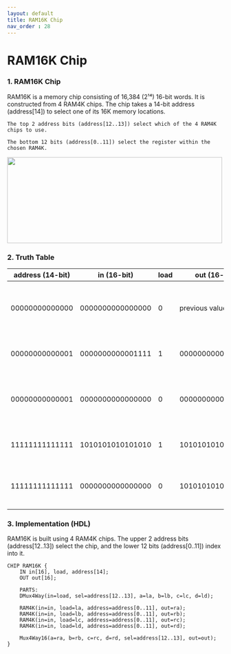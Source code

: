 ```yaml
---
layout: default
title: RAM16K Chip
nav_order : 28
---
```


# RAM16K Chip

### 1. RAM16K Chip

RAM16K is a memory chip consisting of 16,384 (2¹⁴) 16-bit words. It is constructed from 4 RAM4K chips. The chip takes a 14-bit address (address[14]) to select one of its 16K memory locations.

    The top 2 address bits (address[12..13]) select which of the 4 RAM4K chips to use.

    The bottom 12 bits (address[0..11]) select the register within the chosen RAM4K.

<img src="\images\ram16k.avif" width="500" height="200px"/>


### 2. Truth Table

| address (14-bit) | in (16-bit)         | load | out (16-bit)        | Notes                                  |
|------------------|---------------------|------|----------------------|----------------------------------------|
| 00000000000000   | 0000000000000000    | 0    | previous value       | Reads old value from address 0         |
| 00000000000001   | 0000000000001111    | 1    | 0000000000001111     | Writes to address 1                    |
| 00000000000001   | 0000000000000000    | 0    | 0000000000001111     | Reads value back from address 1        |
| 11111111111111   | 1010101010101010    | 1    | 1010101010101010     | Writes to last address (16383)         |
| 11111111111111   | 0000000000000000    | 0    | 1010101010101010     | Reads value from last address          |



### 3. Implementation (HDL)

RAM16K is built using 4 RAM4K chips. The upper 2 address bits (address[12..13]) select the chip, and the lower 12 bits (address[0..11]) index into it.

```hdl
CHIP RAM16K {
    IN in[16], load, address[14];
    OUT out[16];

    PARTS:
    DMux4Way(in=load, sel=address[12..13], a=la, b=lb, c=lc, d=ld);

    RAM4K(in=in, load=la, address=address[0..11], out=ra);
    RAM4K(in=in, load=lb, address=address[0..11], out=rb);
    RAM4K(in=in, load=lc, address=address[0..11], out=rc);
    RAM4K(in=in, load=ld, address=address[0..11], out=rd);

    Mux4Way16(a=ra, b=rb, c=rc, d=rd, sel=address[12..13], out=out);
}
```
